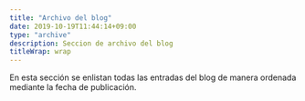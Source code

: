 ```yaml
---
title: "Archivo del blog"
date: 2019-10-19T11:44:14+09:00
type: "archive"
description: Seccion de archivo del blog
titleWrap: wrap
---
```


En esta sección se enlistan todas las entradas del blog de manera ordenada mediante la fecha de publicación.
